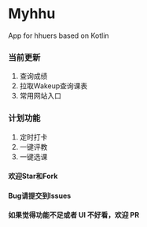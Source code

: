 # Myhhu

App for hhuers based on Kotlin

### 当前更新

1. 查询成绩
2. 拉取Wakeup查询课表
3. 常用网站入口

### 计划功能

1. 定时打卡
2. 一键评教
3. 一键选课

#### 欢迎Star和Fork

#### Bug请提交到Issues

#### 如果觉得功能不足或者 UI 不好看，欢迎 PR